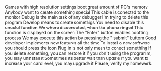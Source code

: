 Games with high resolution settings boot great amount of PC's memory
Anybody want to create something special
This cable is conected to the monitor
Debug is the main task of any debugger
I'm trying to delete this program 
Develop means to create somethigs
You need to disable this unusful function 
We where disconected, when the phone ringed
This function is displayed on the screen
The "Enter" button enables bootting process
We may execute this action by pressing the " submit" buttom
Good developer implements new features all the time
To install a new softwere you should press the icon
Plug in is not only mean to conect somethihg
If you delete something, you can restore it
If you don't using the programm, you may uninstall it
Sometimes its better wait than update
If you want to increase your card level, you may upgrade it
Please, verify my homework.
